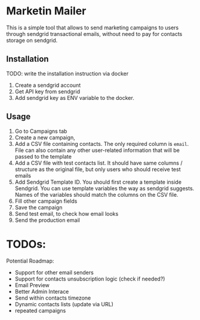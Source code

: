 # Marketin Mailer

This is a simple tool that allows to send marketing campaigns to users through sendgrid transactional emails, without need to pay for contacts storage on sendgrid.



## Installation

TODO: write the installation instruction via docker

1. Create a sendgrid account
2. Get API key from sendgrid
3. Add sendgrid key as ENV variable to the docker.

## Usage

1. Go to Campaigns tab
2. Create a new campaign,
  1. Add a CSV file containing contacts. The only required column is `email`. File can also contain any other user-related information that will be passed to the template
  2. Add a CSV file with test contacts list. It should have same columns / structure as the original file, but only users who should receive test emails
  3. Add Sendgrid Template ID. You should first create a template inside Sendgrid. You can use template variables the way as sendgrid suggests. Names of the variables should match the columns on the CSV file.
  4. Fill other campaign fields
3. Save the campaign
4. Send test email, to check how email looks
5. Send the production email

# TODOs:

Potential Roadmap:
- Support for other email senders
- Support for contacts unsubscription logic (check if needed?)
- Email Preview
- Better Admin Interace
- Send within contacts timezone
- Dynamic contacts lists (update via URL)
- repeated campaigns